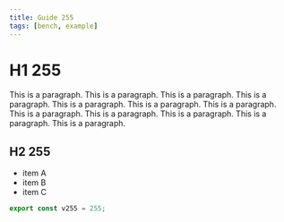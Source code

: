 ```yaml
---
title: Guide 255
tags: [bench, example]
---
```


# H1 255

This is a paragraph. This is a paragraph. This is a paragraph. This is a paragraph. This is a paragraph. This is a paragraph. This is a paragraph. This is a paragraph. This is a paragraph. This is a paragraph. This is a paragraph. This is a paragraph. 

## H2 255

- item A
- item B
- item C

```ts
export const v255 = 255;
```